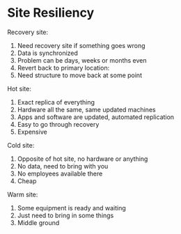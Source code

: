 # Site Resiliency

Recovery site:
1. Need recovery site if something goes wrong
1. Data is synchronized
1. Problem can be days, weeks or months even
1. Revert back to primary location:
 1. Need structure to move back at some point

Hot site:
1. Exact replica of everything
1. Hardware all the same, same updated machines
1. Apps and software are updated, automated replication
1. Easy to go through recovery
1. Expensive

Cold site:
1. Opposite of hot site, no hardware or anything
1. No data, need to bring with you
1. No employees available there
1. Cheap

Warm site:
1. Some equipment is ready and waiting
1. Just need to bring in some things
1. Middle ground
